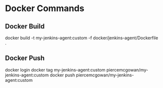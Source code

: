 # Docker Commands

## Docker Build
docker build -t my-jenkins-agent:custom -f docker/jenkins-agent/Dockerfile .

## Docker Push
docker login
docker tag my-jenkins-agent:custom piercemcgowan/my-jenkins-agent:custom
docker push piercemcgowan/my-jenkins-agent:custom